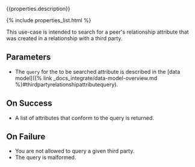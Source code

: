 {{properties.description}}

{% include properties_list.html %}

This use-case is intended to search for a peer's relationship attribute that was created
in a relationship with a third party.

## Parameters

- The `query` for the to be searched attribute is described in the [data model]({% link _docs_integrate/data-model-overview.md %}#thirdpartyrelationshipattributequery).

## On Success

- A list of attributes that conform to the query is returned.

## On Failure

- You are not allowed to query a given third party.
- The query is malformed.
